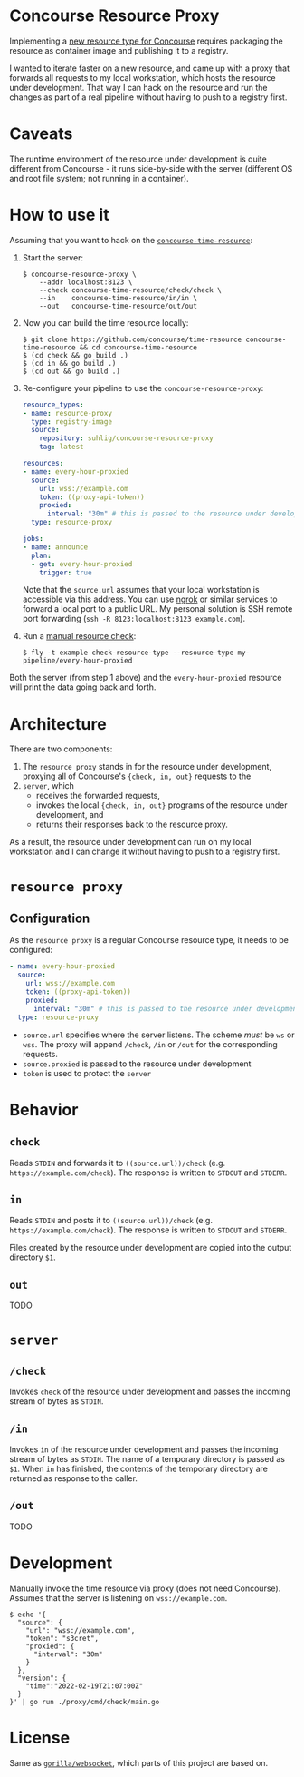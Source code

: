 # Concourse Resource Proxy

Implementing a [new resource type for Concourse](https://concourse-ci.org/implementing-resource-types.html) requires packaging the resource as container image and publishing it to a registry.

I wanted to iterate faster on a new resource, and came up with a proxy that forwards all requests to my local workstation, which hosts the resource under development. That way I can hack on the resource and run the changes as part of a real pipeline without having to push to a registry first.

# Caveats

The runtime environment of the resource under development is quite different from Concourse - it runs side-by-side with the server (different OS and root file system; not running in a container).

# How to use it

Assuming that you want to hack on the [`concourse-time-resource`](https://github.com/concourse/time-resource):

1. Start the server:

    ```command
    $ concourse-resource-proxy \
        --addr localhost:8123 \
        --check concourse-time-resource/check/check \
        --in    concourse-time-resource/in/in \
        --out   concourse-time-resource/out/out
    ```

1. Now you can build the time resource locally:

    ```command
    $ git clone https://github.com/concourse/time-resource concourse-time-resource && cd concourse-time-resource
    $ (cd check && go build .)
    $ (cd in && go build .)
    $ (cd out && go build .)
    ```

1. Re-configure your pipeline to use the `concourse-resource-proxy`:

    ```yaml
    resource_types:
    - name: resource-proxy
      type: registry-image
      source:
        repository: suhlig/concourse-resource-proxy
        tag: latest

    resources:
    - name: every-hour-proxied
      source:
        url: wss://example.com
        token: ((proxy-api-token))
        proxied:
          interval: "30m" # this is passed to the resource under development as source
      type: resource-proxy

    jobs:
    - name: announce
      plan:
      - get: every-hour-proxied
        trigger: true
    ```

    Note that the `source.url` assumes that your local workstation is accessible via this address. You can use [ngrok](https://ngrok.com/) or similar services to forward a local port to a public URL. My personal solution is SSH remote port forwarding (`ssh -R 8123:localhost:8123 example.com`).

1. Run a [manual resource check](https://concourse-ci.org/managing-resource-types.html):

    ```command
    $ fly -t example check-resource-type --resource-type my-pipeline/every-hour-proxied
    ```

  Both the server (from step 1 above) and the `every-hour-proxied` resource will print the data going back and forth.

# Architecture

There are two components:

1. The `resource proxy` stands in for the resource under development, proxying all of Concourse's `{check, in, out}` requests to the
1. `server`, which
   - receives the forwarded requests,
   - invokes the local `{check, in, out}` programs of the resource under development, and
   - returns their responses back to the resource proxy.

As a result, the resource under development can run on my local workstation and I can change it without having to push to a registry first.

# `resource proxy`

## Configuration

As the `resource proxy` is a regular Concourse resource type, it needs to be configured:

```yaml
- name: every-hour-proxied
  source:
    url: wss://example.com
    token: ((proxy-api-token))
    proxied:
      interval: "30m" # this is passed to the resource under development as source
  type: resource-proxy
```

- `source.url` specifies where the server listens. The scheme _must_ be `ws` or `wss`. The proxy will append `/check`, `/in` or `/out` for the corresponding requests.
- `source.proxied` is passed to the resource under development
- `token` is used to protect the `server`

# Behavior

## `check`

Reads `STDIN` and forwards it to `((source.url))/check` (e.g. `https://example.com/check`). The response is written to `STDOUT` and `STDERR`.

## `in`

Reads `STDIN` and posts it to `((source.url))/check` (e.g. `https://example.com/check`). The response is written to `STDOUT` and `STDERR`.

Files created by the resource under development are copied into the output directory `$1`.

## `out`

TODO

# `server`

## `/check`

Invokes `check` of the resource under development and passes the incoming stream of bytes as `STDIN`.

## `/in`

Invokes `in` of the resource under development and passes the incoming stream of bytes as `STDIN`. The name of a temporary directory is passed as `$1`. When `in` has finished, the contents of the temporary directory are returned as response to the caller.

## `/out`

TODO

# Development

Manually invoke the time resource via proxy (does not need Concourse). Assumes that the server is listening on `wss://example.com`.

```command
$ echo '{
  "source": {
    "url": "wss://example.com",
    "token": "s3cret",
    "proxied": {
      "interval": "30m"
    }
  },
  "version": {
    "time":"2022-02-19T21:07:00Z"
  }
}' | go run ./proxy/cmd/check/main.go
```

# License

Same as [`gorilla/websocket`](https://github.com/gorilla/websocket), which parts of this project are based on.

